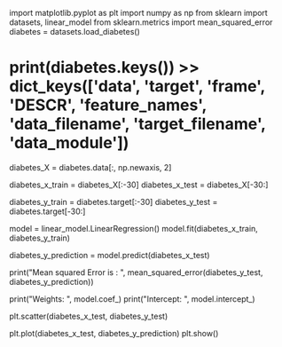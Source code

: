 import matplotlib.pyplot as plt
import numpy as np
from sklearn import datasets, linear_model
from sklearn.metrics import mean_squared_error
diabetes = datasets.load_diabetes()
# print(diabetes.keys()) >> dict_keys(['data', 'target', 'frame', 'DESCR', 'feature_names', 'data_filename', 'target_filename', 'data_module'])

diabetes_X = diabetes.data[:, np.newaxis, 2]

diabetes_x_train = diabetes_X[:-30]
diabetes_x_test = diabetes_X[-30:]

diabetes_y_train = diabetes.target[:-30]
diabetes_y_test = diabetes.target[-30:]


model = linear_model.LinearRegression()
model.fit(diabetes_x_train, diabetes_y_train)

diabetes_y_prediction = model.predict(diabetes_x_test)

print("Mean squared Error is : ", mean_squared_error(diabetes_y_test, diabetes_y_prediction))

print("Weights: ", model.coef_)
print("Intercept: ", model.intercept_)

plt.scatter(diabetes_x_test, diabetes_y_test)

plt.plot(diabetes_x_test, diabetes_y_prediction)
plt.show()
